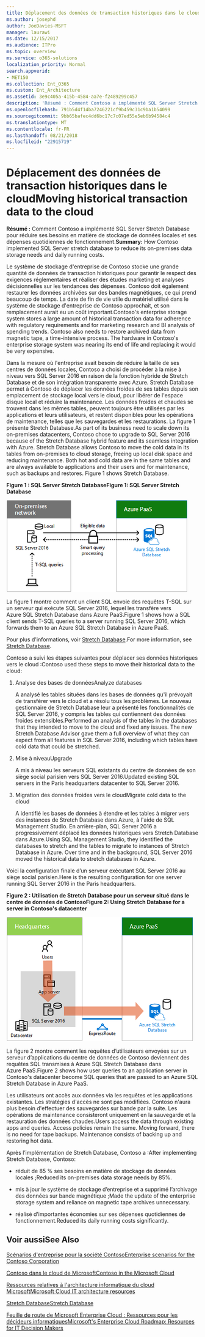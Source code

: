 ```yaml
---
title: Déplacement des données de transaction historiques dans le cloud
ms.author: josephd
author: JoeDavies-MSFT
manager: laurawi
ms.date: 12/15/2017
ms.audience: ITPro
ms.topic: overview
ms.service: o365-solutions
localization_priority: Normal
search.appverid:
- MET150
ms.collection: Ent_O365
ms.custom: Ent_Architecture
ms.assetid: 3e9c405a-415b-4584-aa7e-f2489299c457
description: 'Résumé : Comment Contoso a implémenté SQL Server Stretch Database pour réduire ses besoins en matière de stockage de données locales et ses dépenses quotidiennes de fonctionnement.'
ms.openlocfilehash: 791b5d4f14ba7246221cf9b459c31c9ba1b54099
ms.sourcegitcommit: 9bb65bafec4dd6bc17c7c07ed55e5eb6b94584c4
ms.translationtype: MT
ms.contentlocale: fr-FR
ms.lasthandoff: 08/21/2018
ms.locfileid: "22915719"
---
```

# <a name="moving-historical-transaction-data-to-the-cloud"></a><span data-ttu-id="a341d-103">Déplacement des données de transaction historiques dans le cloud</span><span class="sxs-lookup"><span data-stu-id="a341d-103">Moving historical transaction data to the cloud</span></span>

 <span data-ttu-id="a341d-104">**Résumé :** Comment Contoso a implémenté SQL Server Stretch Database pour réduire ses besoins en matière de stockage de données locales et ses dépenses quotidiennes de fonctionnement.</span><span class="sxs-lookup"><span data-stu-id="a341d-104">**Summary:** How Contoso implemented SQL Server stretch database to reduce its on-premises data storage needs and daily running costs.</span></span>
  
<span data-ttu-id="a341d-p101">Le système de stockage d'entreprise de Contoso stocke une grande quantité de données de transaction historiques pour garantir le respect des exigences réglementaires et réaliser des études marketing et analyses décisionnelles sur les tendances des dépenses. Contoso doit également restaurer les données archivées sur des bandes magnétiques, ce qui prend beaucoup de temps. La date de fin de vie utile du matériel utilisé dans le système de stockage d'entreprise de Contoso approchait, et son remplacement aurait eu un coût important.</span><span class="sxs-lookup"><span data-stu-id="a341d-p101">Contoso's enterprise storage system stores a large amount of historical transaction data for adherence with regulatory requirements and for marketing research and BI analysis of spending trends. Contoso also needs to restore archived data from magnetic tape, a time-intensive process. The hardware in Contoso's enterprise storage system was nearing its end of life and replacing it would be very expensive.</span></span> 
  
<span data-ttu-id="a341d-p102">Dans la mesure où l'entreprise avait besoin de réduire la taille de ses centres de données locales, Contoso a choisi de procéder à la mise à niveau vers SQL Server 2016 en raison de la fonction hybride de Stretch Database et de son intégration transparente avec Azure. Stretch Database permet à Contoso de déplacer les données froides de ses tables depuis son emplacement de stockage local vers le cloud, pour libérer de l'espace disque local et réduire la maintenance. Les données froides et chaudes se trouvent dans les mêmes tables, peuvent toujours être utilisées par les applications et leurs utilisateurs, et restent disponibles pour les opérations de maintenance, telles que les sauvegardes et les restaurations. La figure 1 présente Stretch Database.</span><span class="sxs-lookup"><span data-stu-id="a341d-p102">As part of its business need to scale down its on-premises datacenters, Contoso chose to upgrade to SQL Server 2016 because of the Stretch Database hybrid feature and its seamless integration with Azure. Stretch Database allows Contoso to move the cold data in its tables from on-premises to cloud storage, freeing up local disk space and reducing maintenance. Both hot and cold data are in the same tables and are always available to applications and their users and for maintenance, such as backups and restores. Figure 1 shows Stretch Database.</span></span>
  
<span data-ttu-id="a341d-112">**Figure 1 : SQL Server Stretch Database**</span><span class="sxs-lookup"><span data-stu-id="a341d-112">**Figure 1: SQL Server Stretch Database**</span></span>

![Stretch Database avec SQL Server comme solution de données hybride](media/Contoso-Poster/StretchDB01.png)
  
<span data-ttu-id="a341d-114">La figure 1 montre comment un client SQL envoie des requêtes T-SQL sur un serveur qui exécute SQL Server 2016, lequel les transfère vers Azure SQL Stretch Database dans Azure PaaS.</span><span class="sxs-lookup"><span data-stu-id="a341d-114">Figure 1 shows how a SQL client sends T-SQL queries to a server running SQL Server 2016, which forwards them to an Azure SQL Stretch Database in Azure PaaS.</span></span>
  
<span data-ttu-id="a341d-115">Pour plus d'informations, voir [Stretch Database](https://msdn.microsoft.com/library/dn935011.aspx).</span><span class="sxs-lookup"><span data-stu-id="a341d-115">For more information, see [Stretch Database](https://msdn.microsoft.com/library/dn935011.aspx).</span></span>
  
<span data-ttu-id="a341d-116">Contoso a suivi les étapes suivantes pour déplacer ses données historiques vers le cloud :</span><span class="sxs-lookup"><span data-stu-id="a341d-116">Contoso used these steps to move their historical data to the cloud:</span></span>
  
1. <span data-ttu-id="a341d-117">Analyse des bases de données</span><span class="sxs-lookup"><span data-stu-id="a341d-117">Analyze databases</span></span>
    
    <span data-ttu-id="a341d-p103">A analysé les tables situées dans les bases de données qu'il prévoyait de transférer vers le cloud et a résolu tous les problèmes. Le nouveau gestionnaire de Stretch Database leur a présenté les fonctionnalités de SQL Server 2016, y compris les tables qui contiennent des données froides extensibles.</span><span class="sxs-lookup"><span data-stu-id="a341d-p103">Performed an analysis of the tables in the databases that they intended to move to the cloud and fixed any issues. The new Stretch Database Advisor gave them a full overview of what they can expect from all features in SQL Server 2016, including which tables have cold data that could be stretched.</span></span>
    
2. <span data-ttu-id="a341d-120">Mise à niveau</span><span class="sxs-lookup"><span data-stu-id="a341d-120">Upgrade</span></span>
    
    <span data-ttu-id="a341d-121">A mis à niveau les serveurs SQL existants du centre de données de son siège social parisien vers SQL Server 2016.</span><span class="sxs-lookup"><span data-stu-id="a341d-121">Updated existing SQL servers in the Paris headquarters datacenter to SQL Server 2016.</span></span>
    
3. <span data-ttu-id="a341d-122">Migration des données froides vers le cloud</span><span class="sxs-lookup"><span data-stu-id="a341d-122">Migrate cold data to the cloud</span></span>
    
    <span data-ttu-id="a341d-p104">A identifié les bases de données à étendre et les tables à migrer vers des instances de Stretch Database dans Azure, à l'aide de SQL Management Studio. En arrière-plan, SQL Server 2016 a progressivement déplacé les données historiques vers Stretch Database dans Azure.</span><span class="sxs-lookup"><span data-stu-id="a341d-p104">Using SQL Management Studio, they identified the databases to stretch and the tables to migrate to instances of Stretch Database in Azure. Over time and in the background, SQL Server 2016 moved the historical data to stretch databases in Azure.</span></span>
    
<span data-ttu-id="a341d-125">Voici la configuration finale d’un serveur exécutant SQL Server 2016 au siège social parisien.</span><span class="sxs-lookup"><span data-stu-id="a341d-125">Here is the resulting configuration for one server running SQL Server 2016 in the Paris headquarters.</span></span>
  
<span data-ttu-id="a341d-126">**Figure 2 : Utilisation de Stretch Database pour un serveur situé dans le centre de données de Contoso**</span><span class="sxs-lookup"><span data-stu-id="a341d-126">**Figure 2: Using Stretch Database for a server in Contoso's datacenter**</span></span>

![Configuration de Contoso pour Stretch Database avec SQL Server pour un ordinateur unique exécutant SQL Server](media/Contoso-Poster/StretchDB02.png)

  
<span data-ttu-id="a341d-128">La figure 2 montre comment les requêtes d’utilisateurs envoyées sur un serveur d’applications du centre de données de Contoso deviennent des requêtes SQL transmises à Azure SQL Stretch Database dans Azure PaaS.</span><span class="sxs-lookup"><span data-stu-id="a341d-128">Figure 2 shows how user queries to an application server in Contoso's datacenter become SQL queries that are passed to an Azure SQL Stretch Database in Azure PaaS.</span></span>
  
<span data-ttu-id="a341d-p105">Les utilisateurs ont accès aux données via les requêtes et les applications existantes. Les stratégies d'accès ne sont pas modifiées. Contoso n'aura plus besoin d'effectuer des sauvegardes sur bande par la suite. Les opérations de maintenance consisteront uniquement en la sauvegarde et la restauration des données chaudes.</span><span class="sxs-lookup"><span data-stu-id="a341d-p105">Users access the data through existing apps and queries. Access policies remain the same. Moving forward, there is no need for tape backups. Maintenance consists of backing up and restoring hot data.</span></span>
  
<span data-ttu-id="a341d-133">Après l’implémentation de Stretch Database, Contoso a :</span><span class="sxs-lookup"><span data-stu-id="a341d-133">After implementing Stretch Database, Contoso:</span></span>
  
- <span data-ttu-id="a341d-134">réduit de 85 % ses besoins en matière de stockage de données locales ;</span><span class="sxs-lookup"><span data-stu-id="a341d-134">Reduced its on-premises data storage needs by 85%.</span></span>
    
- <span data-ttu-id="a341d-135">mis à jour le système de stockage d’entreprise et a supprimé l’archivage des données sur bande magnétique ;</span><span class="sxs-lookup"><span data-stu-id="a341d-135">Made the update of the enterprise storage system and reliance on magnetic tape archives unnecessary.</span></span>
    
- <span data-ttu-id="a341d-136">réalisé d’importantes économies sur ses dépenses quotidiennes de fonctionnement.</span><span class="sxs-lookup"><span data-stu-id="a341d-136">Reduced its daily running costs significantly.</span></span>
    
## <a name="see-also"></a><span data-ttu-id="a341d-137">Voir aussi</span><span class="sxs-lookup"><span data-stu-id="a341d-137">See Also</span></span>

[<span data-ttu-id="a341d-138">Scénarios d'entreprise pour la société Contoso</span><span class="sxs-lookup"><span data-stu-id="a341d-138">Enterprise scenarios for the Contoso Corporation</span></span>](enterprise-scenarios-for-the-contoso-corporation.md)
  
[<span data-ttu-id="a341d-139">Contoso dans le cloud de Microsoft</span><span class="sxs-lookup"><span data-stu-id="a341d-139">Contoso in the Microsoft Cloud</span></span>](contoso-in-the-microsoft-cloud.md)
  
[<span data-ttu-id="a341d-140">Ressources relatives à l'architecture informatique du cloud Microsoft</span><span class="sxs-lookup"><span data-stu-id="a341d-140">Microsoft Cloud IT architecture resources</span></span>](microsoft-cloud-it-architecture-resources.md)

[<span data-ttu-id="a341d-141">Stretch Database</span><span class="sxs-lookup"><span data-stu-id="a341d-141">Stretch Database</span></span>](https://msdn.microsoft.com/library/dn935011.aspx)
  
[<span data-ttu-id="a341d-142">Feuille de route de Microsoft Enterprise Cloud : Ressources pour les décideurs informatiques</span><span class="sxs-lookup"><span data-stu-id="a341d-142">Microsoft's Enterprise Cloud Roadmap: Resources for IT Decision Makers</span></span>](https://sway.com/FJ2xsyWtkJc2taRD)




